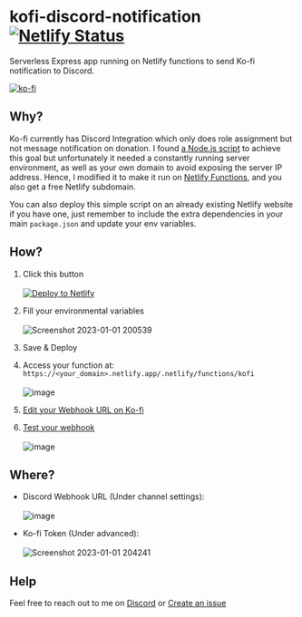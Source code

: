 # kofi-discord-notification [![Netlify Status](https://api.netlify.com/api/v1/badges/028bea5f-00d6-4679-bbff-456f4251e01d/deploy-status)](https://app.netlify.com/sites/kofi-discord-notification/deploys)
Serverless Express app running on Netlify functions to send Ko-fi notification to Discord.

[![ko-fi](https://ko-fi.com/img/githubbutton_sm.svg)](https://ko-fi.com/P5P6D65UW)

## Why?
Ko-fi currently has Discord Integration which only does role assignment but not message notification on donation. I found [a Node.js script](https://github.com/eramsorgr/kofi-discord-alerts) to achieve this goal but unfortunately it needed a constantly running server environment, as well as your own domain to avoid exposing the server IP address. Hence, I modified it to make it run on [Netlify Functions](https://functions.netlify.com/), and you also get a free Netlify subdomain.

You can also deploy this simple script on an already existing Netlify website if you have one, just remember to include the extra dependencies in your main `package.json` and update your env variables.

## How?
1. Click this button<br><br>[![Deploy to Netlify](https://www.netlify.com/img/deploy/button.svg)](https://app.netlify.com/start/deploy?repository=https://github.com/raidensakura/kofi-discord-notification)  

2. Fill your environmental variables<br><br>![Screenshot 2023-01-01 200539](https://user-images.githubusercontent.com/38610216/210170197-b7f31dd5-3c81-40eb-8997-6990250bcf04.png)  

3. Save & Deploy

4. Access your function at: `https://<your_domain>.netlify.app/.netlify/functions/kofi`<br><br>![image](https://user-images.githubusercontent.com/38610216/210170195-3eca1cfb-fa5c-4763-ba17-567900688876.png)

5. [Edit your Webhook URL on Ko-fi](https://ko-fi.com/manage/webhooks)

6. [Test your webhook](https://ko-fi.com/manage/webhooks#postSingleDonationTestMessageBtn)<br><br>![image](https://user-images.githubusercontent.com/38610216/210170513-42bb56e7-1559-4088-80d1-c261f295af3d.png)

## Where?
- Discord Webhook URL (Under channel settings):<br><br>![image](https://user-images.githubusercontent.com/38610216/210170804-02a5a3fe-b3db-4cca-b006-201bbe0fa518.png)

- Ko-fi Token (Under advanced):<br><br>![Screenshot 2023-01-01 204241](https://user-images.githubusercontent.com/38610216/210170905-0e274abc-74f4-46ee-9e3b-cd87a5cadcdf.png)

## Help
Feel free to reach out to me on [Discord](https://dsc.gg/transience) or [Create an issue](https://github.com/raidensakura/kofi-discord-notification/issues/new)
